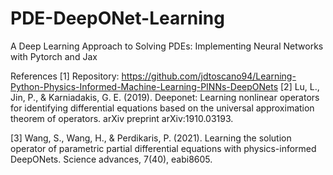 # PDE-DeepONet-Learning
A Deep Learning Approach to Solving PDEs: Implementing Neural Networks with Pytorch and Jax

References
[1] Repository: https://github.com/jdtoscano94/Learning-Python-Physics-Informed-Machine-Learning-PINNs-DeepONets
[2] Lu, L., Jin, P., & Karniadakis, G. E. (2019). Deeponet: Learning nonlinear operators for identifying differential equations based on the universal approximation theorem of operators. arXiv preprint arXiv:1910.03193.

[3] Wang, S., Wang, H., & Perdikaris, P. (2021). Learning the solution operator of parametric partial differential equations with physics-informed DeepONets. Science advances, 7(40), eabi8605.
